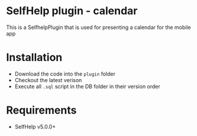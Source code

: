 # SelfHelp plugin - calendar

This is a SelfhelpPlugin that is used for presenting a calendar for the mobile app

# Installation

 - Download the code into the `plugin` folder
 - Checkout the latest verison 
 - Execute all `.sql` script in the DB folder in their version order

# Requirements

 - SelfHelp v5.0.0+
